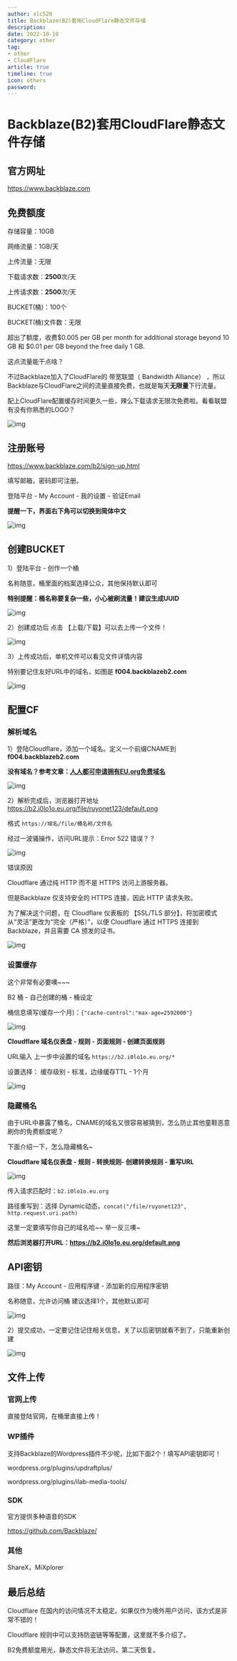 ```yaml
---
author: xlc520
title: Backblaze(B2)套用CloudFlare静态文件存储
description: 
date: 2022-10-10
category: other
tag: 
- other
- CloudFlare
article: true
timeline: true
icon: others
password: 
---
```


# Backblaze(B2)套用CloudFlare静态文件存储

## 官方网址

https://www.backblaze.com

 

## 免费额度

存储容量：10GB

网络流量：1GB/天

上传流量：无限

下载请求数：**2500**次/天

上传请求数：**2500**次/天

BUCKET(桶)：100个

BUCKET(桶)文件数：无限

 

超出了额度，收费$0.005 per GB per month for additional storage beyond 10 GB 和 $0.01 per GB beyond the free daily 1 GB.

这点流量能干点啥？

不过Backblaze加入了CloudFlare的 带宽联盟（ Bandwidth Alliance） ，所以Backblaze与CloudFlare之间的流量直接免费，也就是每天**无限量**下行流量。

配上CloudFlare配置缓存时间更久一些，辣么下载请求无限次免费啦。看看联盟有没有你熟悉的LOGO？

![img](https://static.xlc520.ml/blogImage/c57394926b319339.png)

 

## 注册账号

https://www.backblaze.com/b2/sign-up.html

填写邮箱，密码即可注册。

登陆平台 - My Account - 我的设置 - 验证Email

**提醒一下，界面右下角可以切换到简体中文**

![img](https://static.xlc520.ml/blogImage/6aa0b5180f158c7a.png)

 

##  创建BUCKET

1）登陆平台 - 创作一个桶

名称随意，桶里面的档案选择公众，其他保持默认即可

**特别提醒：桶名称要复杂一些，小心被刷流量！建议生成UUID**

![img](https://static.xlc520.ml/blogImage/6bcae128a5aae3f2.png)

 

2）创建成功后 点击 【上载/下载】可以去上传一个文件！

![img](https://static.xlc520.ml/blogImage/d059f7012f8e6c7f.png)

 

3）上传成功后，单机文件可以看见文件详情内容

特别要记住友好URL中的域名，如图是 **f004.backblazeb2.com**

![img](https://static.xlc520.ml/blogImage/5080cc13667c7a8b.png)

 

## 配置CF

### 解析域名

1）登陆Cloudflare，添加一个域名。定义一个前缀CNAME到 **f004.backblazeb2.com**

**没有域名？参考文章：[人人都可申请拥有EU.org免费域名](https://51.ruyo.net/17863.html)**

![img](https://static.xlc520.ml/blogImage/f7fe01ec953be195.png)

 

2）解析完成后，浏览器打开地址 https://b2.i0lo1o.eu.org/file/ruyonet123/default.png

格式 `https://域名/file/桶名称/文件名`

经过一波骚操作，访问URL提示：Error 522 错误？？

![img](https://static.xlc520.ml/blogImage/d8f4f762cf8bb6a5.png)

 

错误原因

Cloudflare 通过纯 HTTP 而不是 HTTPS 访问上游服务器。

但是Backblaze 仅支持安全的 HTTPS 连接，因此 HTTP 请求失败。

为了解决这个问题，在 Cloudflare 仪表板的 【SSL/TLS 部分】，将加密模式从“灵活”更改为“完全（严格）”，以便 Cloudflare 通过 HTTPS 连接到 Backblaze，并且需要 CA 颁发的证书。

![img](https://static.xlc520.ml/blogImage/15904fb466238d83.png)

 

### 设置缓存

这个非常有必要噢~~~

B2 桶 - 自己创建的桶 - 桶设定

桶信息填写(缓存一个月)：`{"cache-control":"max-age=2592000"}`

![img](https://static.xlc520.ml/blogImage/935e290f3246a582.png)

 

**Cloudflare 域名仪表盘 - 规则 - 页面规则 - 创建页面规则**

URL输入 上一步中设置的域名 `https://b2.i0lo1o.eu.org/*`

设置选择： 缓存级别 - 标准，边缘缓存TTL - 1个月

![img](https://static.xlc520.ml/blogImage/370cfd749d6b3126.png)

 

 

### 隐藏桶名

由于URL中暴露了桶名，CNAME的域名又很容易被猜到，怎么防止其他童鞋恶意刷你的免费额度呢？

下面介绍一下，怎么隐藏桶名~

**Cloudflare 域名仪表盘 - 规则 - 转换规则- 创建转换规则 - 重写URL**

![img](https://static.xlc520.ml/blogImage/238a2376952d1ca8.png)

 

传入请求匹配时：`b2.i0lo1o.eu.org`

路径重写到：选择 Dynamic动态，`concat("/file/ruyonet123", http.request.uri.path)`

这里一定要填写你自己的域名哈~~ 举一反三噢~

 

**然后浏览器打开URL：https://b2.i0lo1o.eu.org/default.png**

 

## API密钥

路径：My Account - 应用程序键 - 添加新的应用程序密钥

名称随意，允许访问桶 建议选择1个，其他默认即可

![img](https://static.xlc520.ml/blogImage/542c803a7f301bc8.png)

 

2）提交成功，一定要记住记住相关信息，关了以后密钥就看不到了，只能重新创建

![img](https://static.xlc520.ml/blogImage/0372c8e08620f583.png)

 

## 文件上传

### 官网上传

直接登陆官网，在桶里直接上传！

 

### WP插件

支持Backblaze的Wordpress插件不少呢，比如下面2个！填写API密钥即可！

wordpress.org/plugins/updraftplus/

wordpress.org/plugins/ilab-media-tools/

 

### SDK

官方提供多种语音的SDK

https://github.com/Backblaze/



### 其他

ShareX，MiXplorer

 

## 最后总结

Cloudflare 在国内的访问情况不太稳定。如果仅作为境外用户访问，该方式是非常不错的！

Cloudflare 规则中可以支持防盗链等等配置，这里就不多介绍了。

B2免费额度用光，静态文件将无法访问，第二天恢复。